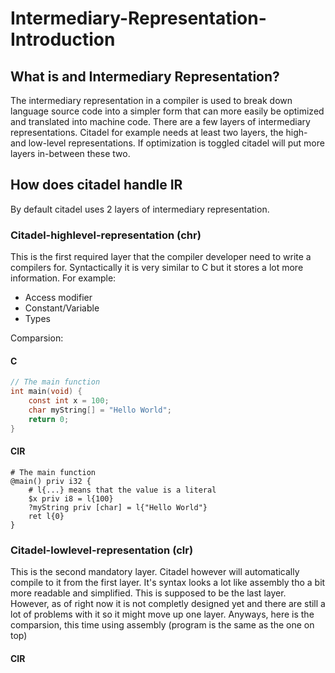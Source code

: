# Intermediary-Representation-Introduction

## What is and Intermediary Representation?

The intermediary representation in a compiler is used to break down language source code into a simpler form that can more easily be optimized and translated into machine code. There are a few layers of intermediary representations. Citadel for example needs at least two layers, the high- and low-level representations. If optimization is toggled citadel will put more layers in-between these two.

## How does citadel handle IR

By default citadel uses 2 layers of intermediary representation.

### Citadel-highlevel-representation (chr)

This is the first required layer that the compiler developer need to write a compilers for. Syntactically it is very similar to C but it stores a lot more information. For example:

- Access modifier
- Constant/Variable
- Types

Comparsion:

#### C

```C
// The main function
int main(void) {
    const int x = 100;
    char myString[] = "Hello World";
    return 0;
}
```

#### CIR

```chr
# The main function
@main() priv i32 {
    # l{...} means that the value is a literal
    $x priv i8 = l{100}
    ?myString priv [char] = l{"Hello World"}
    ret l{0}
}
```

### Citadel-lowlevel-representation (clr)

This is the second mandatory layer. Citadel however will automatically compile to it from the first layer. It's syntax looks a lot like assembly tho a bit more readable and simplified. This is supposed to be the last layer. However, as of right now it is not completly designed yet and there are still a lot of problems with it so it might move up one layer. Anyways, here is the comparsion, this time using assembly (program is the same as the one on top)

#### CIR


